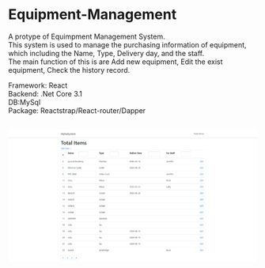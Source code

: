 # Equipment-Management

A protype of Equimpment Management System.</br>
This system is used to manage the purchasing information of equipment, which including the Name, Type, Delivery day, and the staff.</br>
The main function of this is are Add new equipment, Edit the exist equipment, Check the history record.</br>

Framework: React</br>
Backend: .Net Core 3.1</br>
DB:MySql</br>
Package: Reactstrap/React-router/Dapper</br>

</br>
<img src="image/intro-01.png" width="900">


